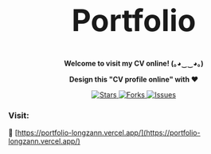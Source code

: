 <h1 align="center" style="font-size: 60px">Portfolio</h1>

<p align="center"><strong>Welcome to visit my CV online!  (｡◕‿‿◕｡) </strong></p>
<p align="center"><strong>Design this "CV profile online" with ❤️ </strong></p>

<p align="center">
  <a href="https://github.com/tvanlong/portfolio">
    <img alt="Stars" src="https://badgen.net/github/stars/tvanlong/portfolio">
  </a>
  <a href="https://github.com/tvanlong/portfolio">
    <img alt="Forks" src="https://badgen.net/github/forks/tvanlong/portfolio">
  </a>
  <a href="https://github.com/tvanlong/portfolio/issues">
    <img alt="Issues" src="https://badgen.net/github/issues/tvanlong/portfolio">
  </a>
</p>


### Visit: 
🔗 [https://portfolio-longzann.vercel.app/](https://portfolio-longzann.vercel.app/)